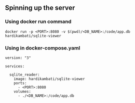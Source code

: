 ## Spinning up the server

### Using docker run command

```
docker run -p <PORT>:8080 -v $(pwd)/<DB_NAME>:/code/app.db hardikambati/sqlite-viewer
```

### Using in docker-compose.yaml
```
version: "3"

services:

  sqlite_reader:
    image: hardikambati/sqlite-viewer
    ports:
      - <PORT>:8080
    volumes:
      - ./<DB_NAME>:/code/app.db
```